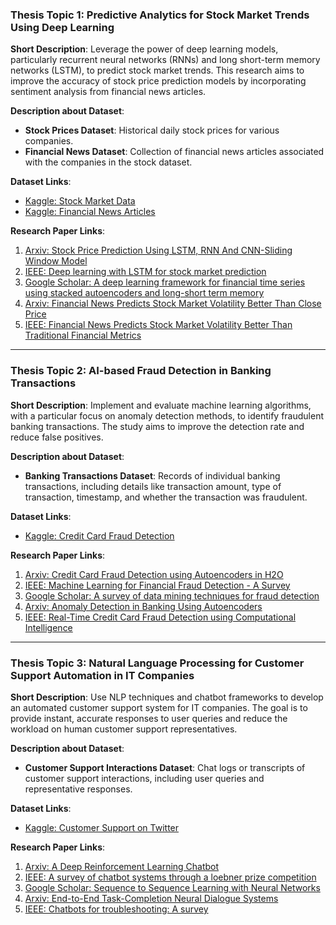 ### **Thesis Topic 1: Predictive Analytics for Stock Market Trends Using Deep Learning**

**Short Description**: 
Leverage the power of deep learning models, particularly recurrent neural networks (RNNs) and long short-term memory networks (LSTM), to predict stock market trends. This research aims to improve the accuracy of stock price prediction models by incorporating sentiment analysis from financial news articles.

**Description about Dataset**:
- **Stock Prices Dataset**: Historical daily stock prices for various companies.
- **Financial News Dataset**: Collection of financial news articles associated with the companies in the stock dataset.

**Dataset Links**:
- [Kaggle: Stock Market Data](https://www.kaggle.com/borismarjanovic/price-volume-data-for-all-us-stocks-etfs)
- [Kaggle: Financial News Articles](https://www.kaggle.com/jeet2016/us-financial-news-articles)

**Research Paper Links**:
1. [Arxiv: Stock Price Prediction Using LSTM, RNN And CNN-Sliding Window Model](https://arxiv.org/abs/1803.06386)
2. [IEEE: Deep learning with LSTM for stock market prediction](https://ieeexplore.ieee.org/document/8416973/)
3. [Google Scholar: A deep learning framework for financial time series using stacked autoencoders and long-short term memory](https://scholar.google.com/scholar?hl=en&as_sdt=0%2C5&q=A+deep+learning+framework+for+financial+time+series+using+stacked+autoencoders+and+long-short+term+memory)
4. [Arxiv: Financial News Predicts Stock Market Volatility Better Than Close Price](https://arxiv.org/abs/1301.0109)
5. [IEEE: Financial News Predicts Stock Market Volatility Better Than Traditional Financial Metrics](https://ieeexplore.ieee.org/document/8258233/)

---

### **Thesis Topic 2: AI-based Fraud Detection in Banking Transactions**

**Short Description**:
Implement and evaluate machine learning algorithms, with a particular focus on anomaly detection methods, to identify fraudulent banking transactions. The study aims to improve the detection rate and reduce false positives.

**Description about Dataset**:
- **Banking Transactions Dataset**: Records of individual banking transactions, including details like transaction amount, type of transaction, timestamp, and whether the transaction was fraudulent.

**Dataset Links**:
- [Kaggle: Credit Card Fraud Detection](https://www.kaggle.com/mlg-ulb/creditcardfraud)

**Research Paper Links**:
1. [Arxiv: Credit Card Fraud Detection using Autoencoders in H2O](https://arxiv.org/abs/1706.10059)
2. [IEEE: Machine Learning for Financial Fraud Detection - A Survey](https://ieeexplore.ieee.org/document/8685693/)
3. [Google Scholar: A survey of data mining techniques for fraud detection](https://scholar.google.com/scholar?hl=en&as_sdt=0%2C5&q=A+survey+of+data+mining+techniques+for+fraud+detection)
4. [Arxiv: Anomaly Detection in Banking Using Autoencoders](https://arxiv.org/abs/1907.05265)
5. [IEEE: Real-Time Credit Card Fraud Detection using Computational Intelligence](https://ieeexplore.ieee.org/document/5592635/)

---

### **Thesis Topic 3: Natural Language Processing for Customer Support Automation in IT Companies**

**Short Description**:
Use NLP techniques and chatbot frameworks to develop an automated customer support system for IT companies. The goal is to provide instant, accurate responses to user queries and reduce the workload on human customer support representatives.

**Description about Dataset**:
- **Customer Support Interactions Dataset**: Chat logs or transcripts of customer support interactions, including user queries and representative responses.

**Dataset Links**:
- [Kaggle: Customer Support on Twitter](https://www.kaggle.com/thoughtvector/customer-support-on-twitter)

**Research Paper Links**:
1. [Arxiv: A Deep Reinforcement Learning Chatbot](https://arxiv.org/abs/1709.02349)
2. [IEEE: A survey of chatbot systems through a loebner prize competition](https://ieeexplore.ieee.org/document/7898416/)
3. [Google Scholar: Sequence to Sequence Learning with Neural Networks](https://scholar.google.com/scholar?hl=en&as_sdt=0%2C5&q=Sequence+to+Sequence+Learning+with+Neural+Networks)
4. [Arxiv: End-to-End Task-Completion Neural Dialogue Systems](https://arxiv.org/abs/1703.01008)
5. [IEEE: Chatbots for troubleshooting: A survey](https://ieeexplore.ieee.org/document/7893838/)
